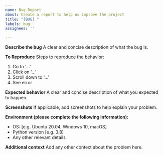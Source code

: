 ```yaml
---
name: Bug Report
about: Create a report to help us improve the project
title: "[BUG] "
labels: bug
assignees: ''

---
```


**Describe the bug**
A clear and concise description of what the bug is.

**To Reproduce**
Steps to reproduce the behavior:
1. Go to '...'
2. Click on '...'
3. Scroll down to '...'
4. See error

**Expected behavior**
A clear and concise description of what you expected to happen.

**Screenshots**
If applicable, add screenshots to help explain your problem.

**Environment (please complete the following information):**
- OS: [e.g. Ubuntu 20.04, Windows 10, macOS]
- Python version [e.g. 3.8]
- Any other relevant details

**Additional context**
Add any other context about the problem here.
